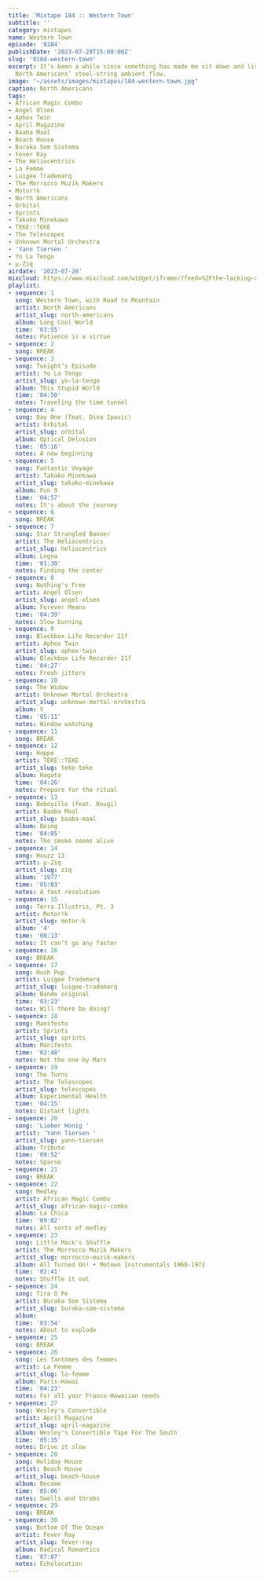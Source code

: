 ```yaml
---
title: 'Mixtape 184 :: Western Town'
subtitle: ''
category: mixtapes
name: Western Town
episode: '0184'
publishDate: '2023-07-28T15:00:00Z'
slug: '0184-western-town'
excerpt: It’s been a while since something has made me sit down and listen like the
  North Americans’ steel-string ambient flow.
image: "~/assets/images/mixtapes/184-western-town.jpg"
caption: North Americans
tags:
- African Magic Combo
- Angel Olsen
- Aphex Twin
- April Magazine
- Baaba Maal
- Beach House
- Buraka Som Sistema
- Fever Ray
- The Heliocentrics
- La Femme
- Luigee Trademarq
- The Morrocco Muzik Makers
- Motor!k
- North Americans
- Orbital
- Sprints
- Takako Minekawa
- TEKE::TEKE
- The Telescopes
- Unknown Mortal Orchestra
- 'Yann Tiersen '
- Yo La Tengo
- µ-Ziq
airdate: '2023-07-28'
mixcloud: https://www.mixcloud.com/widget/iframe/?feed=%2Fthe-lacking-org%2Fswgtbn-184-western-town%2F&hide_artwork=1&hide_cover=1
playlist:
- sequence: 1
  song: Western Town, with Road to Mountain
  artist: North Americans
  artist_slug: north-americans
  album: Long Cool World
  time: '03:55'
  notes: Patience is a virtue
- sequence: 2
  song: BREAK
- sequence: 3
  song: Tonight’s Episode
  artist: Yo La Tengo
  artist_slug: yo-la-tengo
  album: This Stupid World
  time: '04:50'
  notes: Traveling the time tunnel
- sequence: 4
  song: Day One (feat. Dina Ipavic)
  artist: Orbital
  artist_slug: orbital
  album: Optical Delusion
  time: '05:16'
  notes: A new beginning
- sequence: 5
  song: Fantastic Voyage
  artist: Takako Minekawa
  artist_slug: takako-minekawa
  album: Fun 9
  time: '04:57'
  notes: It's about the journey
- sequence: 6
  song: BREAK
- sequence: 7
  song: Star Strangled Banner
  artist: The Heliocentrics
  artist_slug: heliocentrics
  album: Legna
  time: '01:30'
  notes: Finding the center
- sequence: 8
  song: Nothing's Free
  artist: Angel Olsen
  artist_slug: angel-olsen
  album: Forever Means
  time: '04:39'
  notes: Slow burning
- sequence: 9
  song: Blackbox Life Recorder 21f
  artist: Aphex Twin
  artist_slug: aphex-twin
  album: Blackbox Life Recorder 21f
  time: '04:27'
  notes: Fresh jitters
- sequence: 10
  song: The Widow
  artist: Unknown Mortal Orchestra
  artist_slug: unknown-mortal-orchestra
  album: V
  time: '05:11'
  notes: Window watching
- sequence: 11
  song: BREAK
- sequence: 12
  song: Hoppe
  artist: TEKE::TEKE
  artist_slug: teke-teke
  album: Hagata
  time: '04:26'
  notes: Prepare for the ritual
- sequence: 13
  song: Boboyillo (feat. Rougi)
  artist: Baaba Maal
  artist_slug: baaba-maal
  album: Being
  time: '04:05'
  notes: The smoke seems alive
- sequence: 14
  song: Houzz 13
  artist: µ-Ziq
  artist_slug: ziq
  album: '1977'
  time: '05:03'
  notes: A fast resolution
- sequence: 15
  song: Terra Illustris, Pt. 3
  artist: Motor!k
  artist_slug: motor-k
  album: '4'
  time: '08:13'
  notes: It can’t go any faster
- sequence: 16
  song: BREAK
- sequence: 17
  song: Hush Pup
  artist: Luigee Trademarq
  artist_slug: luigee-trademarq
  album: Bande original
  time: '03:23'
  notes: Will there be doing?
- sequence: 18
  song: Manifesto
  artist: Sprints
  artist_slug: sprints
  album: Manifesto
  time: '02:48'
  notes: Not the one by Marx
- sequence: 19
  song: The Turns
  artist: The Telescopes
  artist_slug: telescopes
  album: Experimental Health
  time: '04:15'
  notes: Distant lights
- sequence: 20
  song: 'Lieber Honig '
  artist: 'Yann Tiersen '
  artist_slug: yann-tiersen
  album: Tribute
  time: '09:52'
  notes: Sparse
- sequence: 21
  song: BREAK
- sequence: 22
  song: Medley
  artist: African Magic Combo
  artist_slug: african-magic-combo
  album: La Chica
  time: '09:02'
  notes: All sorts of medley
- sequence: 23
  song: Little Mack's Shuffle
  artist: The Morrocco Muzik Makers
  artist_slug: morrocco-muzik-makers
  album: All Turned On! • Motown Instrumentals 1960-1972
  time: '02:41'
  notes: Shuffle it out
- sequence: 24
  song: Tira O Pe
  artist: Buraka Som Sistema
  artist_slug: buraka-som-sistema
  album:
  time: '03:54'
  notes: About to explode
- sequence: 25
  song: BREAK
- sequence: 26
  song: Les fantômes des femmes
  artist: La Femme
  artist_slug: la-femme
  album: Paris-Hawaï
  time: '04:23'
  notes: For all your Franco-Hawaiian needs
- sequence: 27
  song: Wesley's Convertible
  artist: April Magazine
  artist_slug: april-magazine
  album: Wesley's Convertible Tape For The South
  time: '05:35'
  notes: Drive it slow
- sequence: 28
  song: Holiday House
  artist: Beach House
  artist_slug: beach-house
  album: Become
  time: '05:06'
  notes: Swells and throbs
- sequence: 29
  song: BREAK
- sequence: 30
  song: Bottom Of The Ocean
  artist: Fever Ray
  artist_slug: fever-ray
  album: Radical Romantics
  time: '07:07'
  notes: Echolocation
---
```


